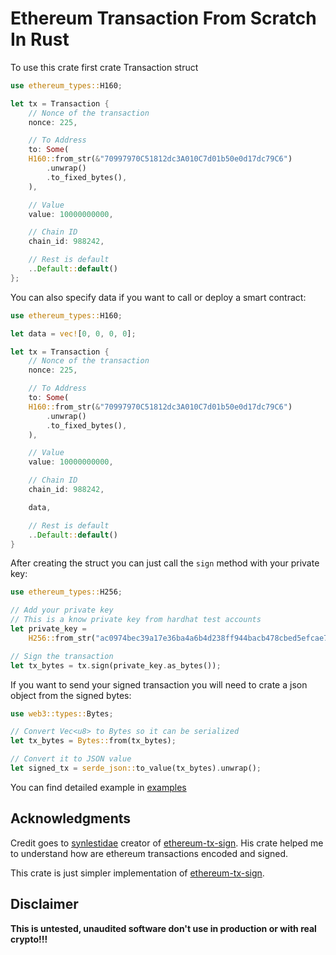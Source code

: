 # Ethereum Transaction From Scratch In Rust

To use this crate first crate Transaction struct 

```rust
use ethereum_types::H160; 

let tx = Transaction {
    // Nonce of the transaction
    nonce: 225,

    // To Address
    to: Some(
	H160::from_str(&"70997970C51812dc3A010C7d01b50e0d17dc79C6")
	    .unwrap()
	    .to_fixed_bytes(),
    ),

    // Value
    value: 10000000000,

    // Chain ID
    chain_id: 988242,

    // Rest is default
    ..Default::default()
};
```

You can also specify data if you want to call or deploy a smart contract:

```rust
use ethereum_types::H160; 

let data = vec![0, 0, 0, 0];

let tx = Transaction {
    // Nonce of the transaction
    nonce: 225,

    // To Address
    to: Some(
	H160::from_str(&"70997970C51812dc3A010C7d01b50e0d17dc79C6")
	    .unwrap()
	    .to_fixed_bytes(),
    ),

    // Value
    value: 10000000000,

    // Chain ID
    chain_id: 988242,

    data,

    // Rest is default
    ..Default::default()
}
```


After creating the struct you can just call the `sign` method with your private key:

```rust
use ethereum_types::H256; 

// Add your private key
// This is a know private key from hardhat test accounts
let private_key =
    H256::from_str("ac0974bec39a17e36ba4a6b4d238ff944bacb478cbed5efcae784d7bf4f2ff80").unwrap();

// Sign the transaction
let tx_bytes = tx.sign(private_key.as_bytes());
```

If you want to send your signed transaction you will need to crate a json object from the signed bytes:

```rust
use web3::types::Bytes;

// Convert Vec<u8> to Bytes so it can be serialized
let tx_bytes = Bytes::from(tx_bytes);

// Convert it to JSON value
let signed_tx = serde_json::to_value(tx_bytes).unwrap();
```

You can find detailed example in [examples](https://github.com/Kuly14/eth-tx-from-scratch/tree/main/examples)

## Acknowledgments

Credit goes to [synlestidae](https://github.com/synlestidae) creator of [ethereum-tx-sign](https://github.com/synlestidae/ethereum-tx-sign). His crate helped me to understand how are ethereum transactions encoded and signed.

This crate is just simpler implementation of [ethereum-tx-sign](https://github.com/synlestidae/ethereum-tx-sign).

## Disclaimer

**This is untested, unaudited software don't use in production or with real crypto!!!**

